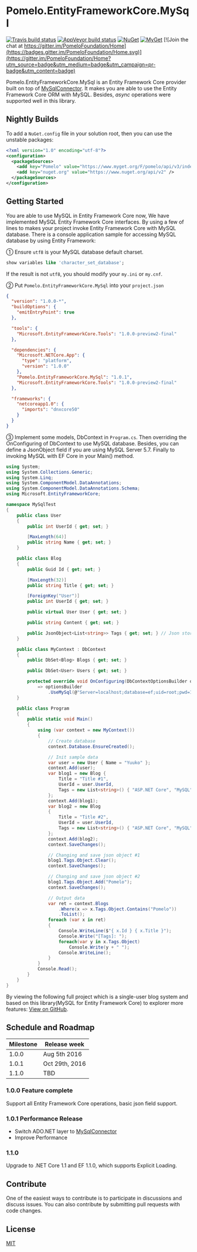 # Pomelo.EntityFrameworkCore.MySql

[![Travis build status](https://img.shields.io/travis/PomeloFoundation/Pomelo.EntityFrameworkCore.MySql.svg?label=travis-ci&branch=master&style=flat-square)](https://travis-ci.org/PomeloFoundation/Pomelo.EntityFrameworkCore.MySql)
[![AppVeyor build status](https://img.shields.io/appveyor/ci/Kagamine/Pomelo-EntityFrameworkCore-MySql/master.svg?label=appveyor&style=flat-square)](https://ci.appveyor.com/project/Kagamine/pomelo-entityframeworkcore-mysql/branch/master) [![NuGet](https://img.shields.io/nuget/v/Pomelo.EntityFrameworkCore.MySql.svg?style=flat-square&label=nuget)](https://www.nuget.org/packages/Pomelo.EntityFrameworkCore.MySql/) [![MyGet](https://img.shields.io/myget/pomelo/vpre/Pomelo.EntityFrameworkCore.MySql.svg?style=flat-square&label=myget)](https://www.myget.org/Package/Details/pomelo?packageType=nuget&packageId=Pomelo.EntityFrameworkCore.MySql) [![Join the chat at https://gitter.im/PomeloFoundation/Home](https://badges.gitter.im/PomeloFoundation/Home.svg)](https://gitter.im/PomeloFoundation/Home?utm_source=badge&utm_medium=badge&utm_campaign=pr-badge&utm_content=badge)

Pomelo.EntityFrameworkCore.MySql is an Entity Framework Core provider built on top of [MySqlConnector](https://github.com/mysql-net/MySqlConnector). It makes you are able to use the Entity Framework Core ORM with MySQL. Besides, _async_ operations were supported well in this library.

## Nightly Builds

To add a `NuGet.config` file in your solution root, then you can use the unstable packages:

```xml
<?xml version="1.0" encoding="utf-8"?>
<configuration>
  <packageSources>
    <add key="Pomelo" value="https://www.myget.org/F/pomelo/api/v3/index.json" />
    <add key="nuget.org" value="https://www.nuget.org/api/v2" />
  </packageSources>
</configuration>
```

## Getting Started

You are able to use MySQL in Entity Framework Core now, We have implemented MySQL Entity Framework Core interfaces. By using a few of lines to makes your project invoke Entity Framework Core with MySQL database. There is a console application sample for accessing MySQL database by using Entity Framework:

① Ensure `utf8` is your MySQL database default charset.
```sql
show variables like 'character_set_database';
```

If the result is not `utf8`, you should modify your `my.ini` or `my.cnf`.

② Put `Pomelo.EntityFrameworkCore.MySql` into your `project.json`
```json
{
  "version": "1.0.0-*",
  "buildOptions": {
    "emitEntryPoint": true
  },

  "tools": {
    "Microsoft.EntityFrameworkCore.Tools": "1.0.0-preview2-final"
  },

  "dependencies": {
    "Microsoft.NETCore.App": {
      "type": "platform",
      "version": "1.0.0"
    },
    "Pomelo.EntityFrameworkCore.MySql": "1.0.1",
    "Microsoft.EntityFrameworkCore.Tools": "1.0.0-preview2-final"
  },

  "frameworks": {
    "netcoreapp1.0": {
      "imports": "dnxcore50"
    }
  }
}
```

③ Implement some models, DbContext in `Program.cs`. Then overriding the OnConfiguring of DbContext to use MySQL database. Besides, you can define a JsonObject<T> field if you are using MySQL Server 5.7. Finally to invoking MySQL with EF Core in your Main() method.

```C#
using System;
using System.Collections.Generic;
using System.Linq;
using System.ComponentModel.DataAnnotations;
using System.ComponentModel.DataAnnotations.Schema;
using Microsoft.EntityFrameworkCore;

namespace MySqlTest
{
    public class User
    {
        public int UserId { get; set; }

        [MaxLength(64)]
        public string Name { get; set; }
    }

    public class Blog
    {
        public Guid Id { get; set; }

        [MaxLength(32)]
        public string Title { get; set; }

        [ForeignKey("User")]
        public int UserId { get; set; }

        public virtual User User { get; set; }

        public string Content { get; set; }

        public JsonObject<List<string>> Tags { get; set; } // Json storage (MySQL 5.7 only)
    }

    public class MyContext : DbContext
    {
        public DbSet<Blog> Blogs { get; set; }

        public DbSet<User> Users { get; set; }

        protected override void OnConfiguring(DbContextOptionsBuilder optionsBuilder)
            => optionsBuilder
                .UseMySql(@"Server=localhost;database=ef;uid=root;pwd=19931101;");
    }

    public class Program
    {
        public static void Main()
        {
            using (var context = new MyContext())
            {
                // Create database
                context.Database.EnsureCreated();

                // Init sample data
                var user = new User { Name = "Yuuko" };
                context.Add(user);
                var blog1 = new Blog {
                    Title = "Title #1",
                    UserId = user.UserId,
                    Tags = new List<string>() { "ASP.NET Core", "MySQL", "Pomelo" }
                };
                context.Add(blog1);
                var blog2 = new Blog
                {
                    Title = "Title #2",
                    UserId = user.UserId,
                    Tags = new List<string>() { "ASP.NET Core", "MySQL" }
                };
                context.Add(blog2);
                context.SaveChanges();

                // Changing and save json object #1
                blog1.Tags.Object.Clear();
                context.SaveChanges();

                // Changing and save json object #2
                blog1.Tags.Object.Add("Pomelo");
                context.SaveChanges();

                // Output data
                var ret = context.Blogs
                    .Where(x => x.Tags.Object.Contains("Pomelo"))
                    .ToList();
                foreach (var x in ret)
                {
                    Console.WriteLine($"{ x.Id } { x.Title }");
                    Console.Write("[Tags]: ");
                    foreach(var y in x.Tags.Object)
                        Console.Write(y + " ");
                    Console.WriteLine();
                }
            }
            Console.Read();
        }
    }
}
```

By viewing the following full project which is a single-user blog system and based on this library(MySQL for Entity Framework Core) to explorer more features: [View on GitHub](https://github.com/kagamine/yuukoblog-netcore-mysql).

## Schedule and Roadmap

Milestone | Release week
----------|-------------
1.0.0     | Aug 5th 2016
1.0.1     | Oct 29th, 2016
1.1.0     | TBD

### 1.0.0 Feature complete

Support all Entity Framework Core operations, basic json field support.

### 1.0.1 Performance Release

- Switch ADO.NET layer to [MySqlConnector](https://github.com/mysql-net/MySqlConnector)
- Improve Performance

### 1.1.0

Upgrade to .NET Core 1.1 and EF 1.1.0, which supports Explicit Loading.

## Contribute

One of the easiest ways to contribute is to participate in discussions and discuss issues. You can also contribute by submitting pull requests with code changes.

## License

[MIT](https://github.com/PomeloFoundation/Pomelo.EntityFrameworkCore.MySql/blob/master/LICENSE)
